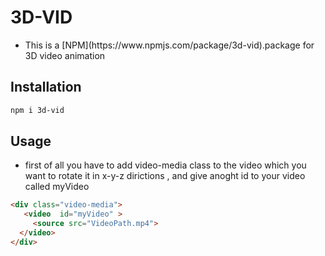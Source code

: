 # 3D-VID
<ul>
 
 <li>
This is a [NPM](https://www.npmjs.com/package/3d-vid).package for 3D video animation 
 
 </li>
</ul>

## Installation

```bash
npm i 3d-vid
```

## Usage
 <ul>
   <li> first of all you have to add video-media class to the video which you want to rotate it in x-y-z dirictions , and give anoght id to your video called myVideo</li>
   </ul>
   
```html
<div class="video-media">
   <video  id="myVideo" >
     <source src="VideoPath.mp4">
  </video>
</div>
```
  
